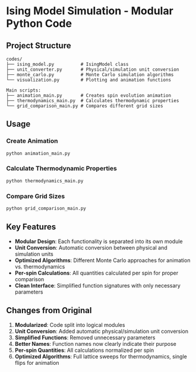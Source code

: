 # Ising Model Simulation - Modular Python Code

## Project Structure

```
codes/
├── ising_model.py          # IsingModel class
├── unit_converter.py       # Physical/simulation unit conversion
├── monte_carlo.py          # Monte Carlo simulation algorithms
└── visualization.py        # Plotting and animation functions

Main scripts:
├── animation_main.py       # Creates spin evolution animation
├── thermodynamics_main.py  # Calculates thermodynamic properties
└── grid_comparison_main.py # Compares different grid sizes
```

## Usage

### Create Animation
```bash
python animation_main.py
```

### Calculate Thermodynamic Properties
```bash
python thermodynamics_main.py
```

### Compare Grid Sizes
```bash
python grid_comparison_main.py
```

## Key Features

- **Modular Design**: Each functionality is separated into its own module
- **Unit Conversion**: Automatic conversion between physical and simulation units
- **Optimized Algorithms**: Different Monte Carlo approaches for animation vs. thermodynamics
- **Per-spin Calculations**: All quantities calculated per spin for proper comparison
- **Clean Interface**: Simplified function signatures with only necessary parameters

## Changes from Original

1. **Modularized**: Code split into logical modules
2. **Unit Conversion**: Added automatic physical/simulation unit conversion
3. **Simplified Functions**: Removed unnecessary parameters
4. **Better Names**: Function names now clearly indicate their purpose
5. **Per-spin Quantities**: All calculations normalized per spin
6. **Optimized Algorithms**: Full lattice sweeps for thermodynamics, single flips for animation
